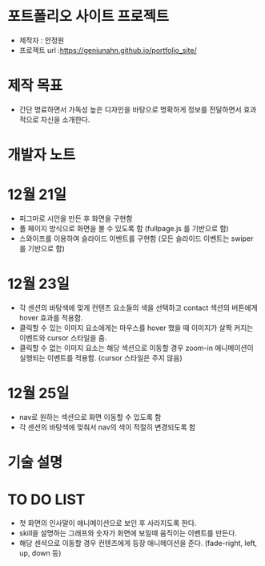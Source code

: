 # 포트폴리오 사이트 프로젝트
- 제작자 : 안정원
- 프로젝트 url :https://geniunahn.github.io/portfolio_site/

# 제작 목표
- 간단 명료하면서 가독성 높은 디자인을 바탕으로 명확하게 정보를 전달하면서 효과적으로 자신을 소개한다.

# 개발자 노트
# 12월 21일
- 피그마로 시안을 만든 후 화면을 구현함
- 풀 페이지 방식으로 화면을 볼 수 있도록 함 (fullpage.js 를 기반으로 함)
- 스와이프를 이용하여 슬라이드 이벤트를 구현함 (모든 슬라이드 이벤트는 swiper 를 기반으로 함)

# 12월 23일 
- 각 센션의 바탕색에 맞게 컨텐츠 요소들의 색을 선택하고 contact 섹션의 버튼에게 hover 효과를 적용함.
- 클릭할 수 있는 이미지 요소에게는 마우스를 hover 했을 때 이미지가 살짝 커지는 이벤트와 cursor 스타일을 줌.
- 클릭할 수 없는 이미지 요소는 해당 섹션으로 이동할 경우 zoom-in 애니메이션이 실행되는 이벤트를 적용함. (cursor 스타일은 주지 않음)

# 12월 25일
- nav로 원하는 섹션으로 화면 이동할 수 있도록 함
- 각 센션의 바탕색에 맞춰서 nav의 색이 적절히 변경되도록 함

# 기술 설명

# TO DO LIST
- 첫 화면의 인사말이 애니메이션으로 보인 후 사라지도록 한다.
- skill을 설명하는 그래프와 숫자가 화면에 보일때 움직이는 이벤트를 만든다.
- 해당 센셕으로 이동할 경우 컨텐츠에게 등장 애니메이션을 준다. (fade-right, left, up, down 등)


